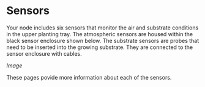 # Sensors

Your node includes six sensors that monitor the air and substrate conditions in
the upper planting tray. The atmospheric sensors are housed within the black sensor 
enclosure shown below. The substrate sensors are probes that need to be inserted into the 
growing substrate. They are connected to the sensor enclosure with cables. 

*Image*

These pages povide more information about each of the sensors.
